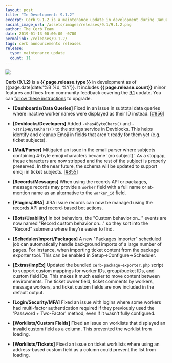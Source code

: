 ```yaml
---
layout: post
title: "In Development: 9.1.2"
excerpt: Cerb 9.1.2 is a maintenance update in development during January 2019 with 11 minor features and fixes from community feedback.
social_image_url: /assets/images/releases/9.1/9.1.2.png
author: The Cerb Team
date: 2019-01-13 00:00:00 -0700
permalink: /releases/9.1.2/
tags: cerb announcements releases
release:
  type: maintenance update
  count: 11
---
```


<div class="cerb-screenshot">
<img src="{{page.social_image_url}}" class="screenshot">
</div>

**Cerb (9.1.2)** is a **{{ page.release.type }}** in development as of {{page.date|date:'%B %d, %Y'}}. It includes **{{ page.release.count}}** minor features and fixes from community feedback covering the [9.1](/releases/9.1/) update.  You can [follow these instructions](/docs/upgrading/) to upgrade.

* **[Dashboards/Data Queries]** Fixed in an issue in subtotal data queries where inactive worker names were displayed as their ID instead. [[#856](https://github.com/jstanden/cerb/issues/856)]

* **[Devblocks/Developers]** Added `->has4ByteChars()` and `->strip4ByteChars()` to the strings service in Devblocks. This helps identify and cleanup Emoji in fields that aren't ready for them yet (e.g. ticket subjects).

* **[Mail/Parser]** Mitigated an issue in the email parser where subjects containing 4-byte emoji characters became '(no subject)'. As a stopgap, these characters are now stripped and the rest of the subject is properly preserved. In the near future, the schema will be updated to support emoji in ticket subjects. [[#855](https://github.com/jstanden/cerb/issues/855)]

* **[Records/Messages]** When using the records API or packages, message records may provide a `worker` field with a full name or at-mention name as an alternative to the `worker_id` field.

* **[Plugins/JIRA]** JIRA issue records can now be managed using the records API and record-based bot actions.

* **[Bots/Usability]** In bot behaviors, the "Custom behavior on..." events are now named "Record custom behavior on..." so they sort into the "Record" submenu where they're easier to find.

* **[Scheduler/Import/Packages]** A new "Packages Importer" scheduled job can automatically handle background imports of a large number of pages. For instance, when importing ticket content from the package exporter tool. This can be enabled in Setup->Configure->Scheduler.

* **[Extras/ImpEx]** Updated the bundled `cerb-package-exporter.php` script to support custom mappings for worker IDs, group/bucket IDs, and custom field IDs. This makes it much easier to move content between environments. The ticket owner field, ticket comments by workers, message workers, and ticket custom fields are now included in the default output.

* **[Login/Security/MFA]** Fixed an issue with logins where some workers had multi-factor authentication required if they previously used the 'Password + Two-Factor' method, even if it wasn't fully configured.

* **[Worklists/Custom Fields]** Fixed an issue on worklists that displayed an invalid custom field as a column. This prevented the worklist from loading.

* **[Worklists/Tickets]** Fixed an issue on ticket worklists where using an address-based custom field as a column could prevent the list from loading.

